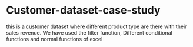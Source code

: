# Customer-dataset-case-study
this is a customer dataset where different product type are there with their sales revenue. We have used the filter function, Different conditional functions and normal functions of excel

